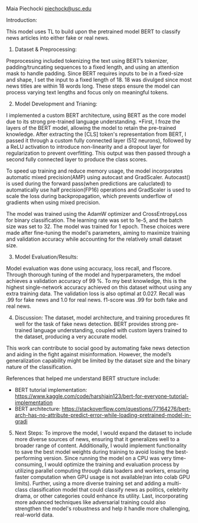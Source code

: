 Maia Piechocki
piechock@usc.edu

Introduction: 

This model uses TL to build upon the pretrained model BERT to classify news articles into either fake or real news.

1. Dataset & Preprocessing: 

Preprocessing included tokenizing the text using BERT’s tokenizer, padding/truncating sequences to a fixed length, and using an attention mask to handle padding. Since BERT requires inputs to be in a fixed-size and shape, I set the input to a fixed length of 18. 18 was divulged since most news titles are within 18 words long. These steps ensure the model can process varying text lengths and focus only on meaningful tokens.

2. Model Development and Trianing:

I implemented a custom BERT architecture, using BERT as the core model due to its strong pre-trained language understanding. +First, I froze the layers of the BERT model, allowing the model to retain the pre-trained knowledge. After extracting the [CLS] token's representation from BERT, I passed it through a custom fully connected layer (512 neurons), followed by a ReLU activation to introduce non-linearity and a dropout layer for regularization to prevent overfitting. This output was then passed through a second fully connected layer to produce the class scores. 

To speed up training and reduce memory usage, the model incorporates automatic mixed precision(AMP) using autocast and GradScaler. Autocast() is used during the forward pass(when predictions are caluclated) to automatically use half precision(FP16) operations and GradScaler is used to scale the loss during backpropagation, which prevents underflow of gradients when using mixed precision. 

The model was trained using the AdamW optimizer and CrossEntropyLoss for binary classification. The learning rate was set to 1e-5, and the batch size was set to 32. The model was trained for 1 epoch. These choices were made after fine-tuning the model's parameters, aiming to maximize training and validation accuracy while accounting for the relatively small dataset size.

3. Model Evaluation/Results:

Model evaluation was done using accuracy, loss recall, and f1score. Through thorough tuning of the model and hyperparameters, the mdoel achieves a validation accuracy of 99 %. To my best knowledge, this is the highest single-network accuracy achieved on this dataset without using any extra training data. The validation loss is also optimal at 0.027. Recall was .99 for fake news and 1.0 for real news. f1-score was .99 for both fake and real news.

4. Discussion:
The dataset, model architecture, and training procedures fit well for the task of fake news detection. BERT provides strong pre-trained language understanding, coupled with custom layers trained to the dataset, producing a very accurate model.

This work can contribute to social good by automating fake news detection and aiding in the fight against misinformation. However, the model’s generalization capability might be limited by the dataset size and the binary nature of the classification. 

References that helped me understand BERT structure include:
- BERT tutorial implementation: 
https://www.kaggle.com/code/harshjain123/bert-for-everyone-tutorial-implementation
- BERT architecture: https://stackoverflow.com/questions/77164276/bert-arch-has-no-attribute-predict-error-while-loading-pretrained-model-in-gradi 

5. Next Steps:
To improve the model, I would expand the dataset to include more diverse sources of news, ensuring that it generalizes well to a broader range of content. Additionally, I would implement functionality to save the best model weights during training to avoid losing the best-performing version. Since running the model on a CPU was very time-consuming, I would optimize the training and evaluation process by utilizing parallel computing through data loaders and workers, ensuring faster computation when GPU usage is not available(ran into colab GPU limits). Further, using a more diverse training set and adding a multi-class classification model that could classify news as politics, celebrity drama, or other categories could enhance its utility. Last, incorporating more advanced techniques like adversarial training could also strengthen the model's robustness and help it handle more challenging, real-world data.

